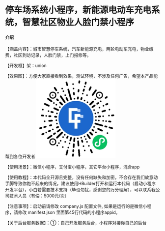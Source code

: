 # 停车场系统小程序，新能源电动车充电系统，智慧社区物业人脸门禁小程序

#### 介绍
【涵盖内容】：城市智慧停车系统，汽车新能源充电，两轮电动车充电，物业缴费，社区到访记录，人脸门禁，上门报修等。

【开发框】架：union

【效果图】：方便大家直接看到效果，测试环境，不涉及任何广告，希望本产品能帮到各位开发者
![输入图片说明](8324125faa64476446ee157fde9ecb5.jpg)

【使用场景】：微信小程序，支付宝小程序，其它平台小程序，混合app

【使用教程】：本代码全开源且完整，没有任何缺失和加密，不会存在我们故意动手脚导致你跑不起来的情况，建议使用HBuilder打开和运行本代码（启动小程序开发平台），小白若需要技术支持（毕设勿扰，感谢您的万分理解），可以联系我公司技术人员（有偿：5000元/次）

【注意事项】：启动前请修改  company.js 配置文件, 如果是运行的是微信小程序，请修改 manifest.json 里面第45行代码的小程序appid。

【关于后台服务数据】：①：自己开发服务后台，小程序对接你自己的后台

